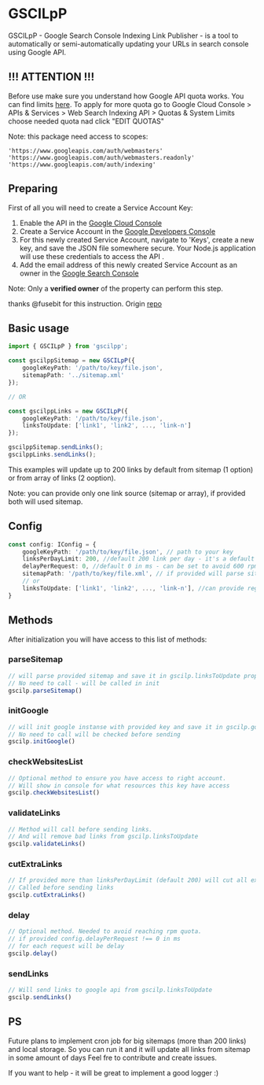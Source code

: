 # GSCILpP
GSCILpP - Google Search Console Indexing Link Publisher - is a tool to automatically or semi-automatically updating your URLs in search console using Google API. 

## !!! ATTENTION !!!
Before use make sure you understand how Google API quota works. You can find limits [here](https://developers.google.com/webmaster-tools/limits).
To apply for more quota go to Google Cloud Console > APIs & Services > Web Search Indexing API >  Quotas & System Limits choose needed quota nad click "EDIT QUOTAS"

Note: this package need access to scopes: 
```
'https://www.googleapis.com/auth/webmasters'
'https://www.googleapis.com/auth/webmasters.readonly'
'https://www.googleapis.com/auth/indexing'
```

##  Preparing
First of all you will need to create a Service Account Key:

1. Enable the API in the [Google Cloud Console](https://console.developers.google.com/apis/api/searchconsole.googleapis.com)
2. Create a Service Account in the [Google Developers Console](https://console.cloud.google.com/iam-admin/serviceaccounts)
3. For this newly created Service Account, navigate to 'Keys', create a new key, and save the JSON file somewhere secure. Your Node.js application will use these credentials to access the API .
4. Add the email address of this newly created Service Account as an owner in the [Google Search Console](https://search.google.com/search-console/users)

Note: Only a **verified owner** of the property can perform this step.

thanks @fusebit for this instruction. Origin [repo](https://github.com/fusebit/google-searchconsole-nodejs)

## Basic usage

```ts
import { GSCILpP } from 'gscilpp';

const gscilppSitemap = new GSCILpP({
    googleKeyPath: '/path/to/key/file.json',
    sitemapPath: '../sitemap.xml'
});

// OR

const gscilppLinks = new GSCILpP({
    googleKeyPath: '/path/to/key/file.json',
    linksToUpdate: ['link1', 'link2', ..., 'link-n']
});

gscilppSitemap.sendLinks();
gscilppLinks.sendLinks();
```
This examples will update up to 200 links by default from sitemap (1 option) or from array of links (2 ooption).

Note: you can provide only one link source (sitemap or array), if provided both will used sitemap.

## Config
```ts
const config: IConfig = {
    googleKeyPath: '/path/to/key/file.json', // path to your key
    linksPerDayLimit: 200, //default 200 link per day - it's a default Google quota
    delayPerRequest: 0, //default 0 in ms - can be set to avoid 600 rpm Google quota
    sitemapPath: '/path/to/key/file.xml', // if provided will parse sitemap and convert it to links array
    // or
    linksToUpdate: ['link1', 'link2', ..., 'link-n'], //can provide regular array of links to update them
} 
```

## Methods
After initialization you will have access to this list of methods:

### parseSitemap
```ts
// will parse provided sitemap and save it in gscilp.linksToUpdate property. 
// No need to call - will be called in init
gscilp.parseSitemap() 
```

### initGoogle
```ts
// will init google instanse with provided key and save it in gscilp.googleInstance
// No need to call will be checked before sending
gscilp.initGoogle() 
```

### checkWebsitesList
```ts
// Optional method to ensure you have access to right account. 
// Will show in console for what resources this key have access
gscilp.checkWebsitesList() 
```

### validateLinks
```ts
// Method will call before sending links. 
// And will remove bad links from gscilp.linksToUpdate
gscilp.validateLinks() 
```

### cutExtraLinks
```ts
// If provided more than linksPerDayLimit (default 200) will cut all extra links 
// Called before sending links 
gscilp.cutExtraLinks() 
```

### delay
```ts
// Optional method. Needed to avoid reaching rpm quota. 
// if provided config.delayPerRequest !== 0 in ms 
// for each request will be delay 
gscilp.delay() 
```

### sendLinks
```ts
// Will send links to google api from gscilp.linksToUpdate
gscilp.sendLinks() 
```


## PS
Future plans to implement cron job for big sitemaps (more than 200 links) and local storage. So you can run it and it will update all links from sitemap in some amount of days
Feel fre to contribute and create issues.

If you want to help - it will be great to implement a good logger :)
